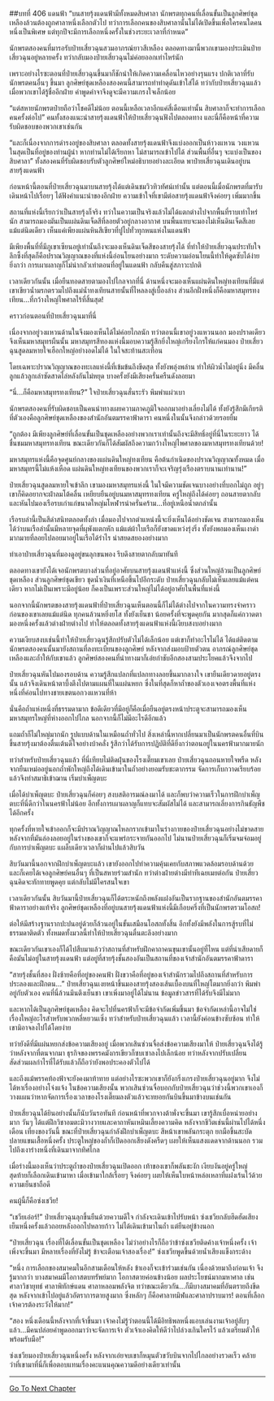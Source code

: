 ##บทที่ 406 แดนฟ้า
“บนสายรุ้งแดนฟ้ามีทั้งหมดสิบศาลา นักพรตทุกคนที่เลื่อนขั้นเป็นลูกศิษย์ชุดเหลืองล้วนต้องถูกศาลาหนึ่งเลือกตัวไป ทว่าการเลือกคนของสิบศาลานั้นไม่ได้เปิดขึ้นเพื่อใครคนใดคนหนึ่งเป็นพิเศษ แต่ทุกปีจะมีการเลือกหนึ่งครั้งในช่วงระยะเวลาที่กำหนด”

นักพรตสองคนที่มารอรับป๋ายเสี่ยวฉุนสวมอาภรณ์ยาวสีเหลือง ตลอดทางมานี้พวกเขามองประเมินป๋ายเสี่ยวฉุนอยู่หลายครั้ง ทว่ากลับมองป๋ายเสี่ยวฉุนไม่ค่อยออกเท่าไหร่นัก

เพราะอย่างไรซะตอนที่ป๋ายเสี่ยวฉุนขึ้นมาก็ชักนำให้เกิดความเคลื่อนไหวอย่างรุนแรง ปกติเวลาที่รับนักพรตคนอื่นๆ ขึ้นมา ลูกศิษย์ชุดเหลืองสองคนนี้สามารถทำท่าดุดันเข้าใส่ได้ ทว่ากับป๋ายเสี่ยวฉุนแล้ว เมื่อพวกเขาได้รู้ชื่ออีกฝ่าย คำพูดคำจาจึงดูจะมีความเกรงใจเล็กน้อย

“แต่สหายนักพรตป๋ายถือว่าโชคดีไม่น้อย ตอนนี้เหลือเวลาอีกแค่สี่เดือนเท่านั้น สิบศาลาก็จะทำการเลือกคนครั้งต่อไป” คนทั้งสองแนะนำสายรุ้งแดนฟ้าให้ป๋ายเสี่ยวฉุนฟังไปตลอดทาง และนี่ก็คือหน้าที่ความรับผิดชอบของพวกเขาเช่นกัน

“และก็เนื่องจากการดำรงอยู่ของสิบศาลา ตลอดทั้งสายรุ้งแดนฟ้าจึงแบ่งออกเป็นห้าวงแหวน วงแหวนในสุดเป็นที่อยู่ของท่านผู้นำ หากท่านไม่ได้เรียกหา ไม่สามารถเข้าไปได้ ส่วนพื้นที่อื่นๆ จะแบ่งเป็นของสิบศาลา” ทั้งสองคนที่รับผิดชอบรับตัวลูกศิษย์ใหม่อธิบายอย่างละเอียด พาป๋ายเสี่ยวฉุนเดินอยู่บนสายรุ้งแดนฟ้า

ก่อนหน้านี้ตอนที่ป๋ายเสี่ยวฉุนมาบนสายรุ้งได้แต่เดินชมวิวทิวทัศน์เท่านั้น แต่ตอนนี้เมื่อนักพรตที่มารับเดินหน้าไปเรื่อยๆ ได้ฟังคำแนะนำของอีกฝ่าย ความเข้าใจที่เขามีต่อสายรุ้งแดนฟ้าจึงค่อยๆ เพิ่มมากขึ้น

สถานที่แห่งนี้เรียกว่าเป็นสายรุ้งก็จริง ทว่าในความเป็นจริงแล้วไม่ได้แตกต่างไปจากพื้นที่ราบเท่าไหร่นัก สามารถมองมันเป็นแผ่นดินเจ็ดสีที่ลอยตัวอยู่กลางอากาศ บนพื้นแทบจะมองไม่เห็นดินเจ็ดสีเลยแม้แต่นิดเดียว เห็นแค่เพียงแผ่นหินสีเขียวที่ปูไปทั่วทุกหนแห่งในแดนฟ้า

มีเพียงพื้นที่ที่มีภูเขาเซียนอยู่เท่านั้นถึงจะมองเห็นดินเจ็ดสีของสายรุ้งได้ ที่ทำให้ป๋ายเสี่ยวฉุนประทับใจลึกซึ้งที่สุดก็คือปราณวิญญาณของที่แห่งนี้อ่อนโยนอย่างมาก ระดับความอ่อนโยนนี้ทำให้ดูดซับได้ง่ายยิ่งกว่า การเผาผลาญก็ไม่น่ากลัวเท่าตอนที่อยู่ในแดนฟ้า กลับคืนสู่สภาวะปกติ

เวลาเดียวกันนั้น เมื่อยืนทอดสายตามองไปไกลจากที่นี่ ด้านหนึ่งจะมองเห็นแผ่นดินใหญ่ทงเทียนที่มีแต่เขาเขียวน้ำมรกตรวมไปถึงแม่น้ำทงเทียนสายนั้นที่ไหลลงสู่เบื้องล่าง
ส่วนอีกฝั่งหนึ่งก็คือมหาสมุทรทงเทียน...ที่กว้างใหญ่ไพศาลไร้ที่สิ้นสุด!

คราวก่อนตอนที่ป๋ายเสี่ยวฉุนมาที่นี่

เนื่องจากอยู่วงแหวนด้านในจึงมองเห็นได้ไม่ค่อยไกลนัก ทว่าตอนนี้เขาอยู่วงแหวนนอก มองปราดเดียวจึงเห็นมหาสมุทรผืนนั้น มหาสมุทรสีทองแห่งนี้มอบความรู้สึกยิ่งใหญ่เกรียงไกรให้แก่คนมอง ป๋ายเสี่ยวฉุนสูดลมหายใจเฮือกใหญ่อย่างอดไม่ได้ ในใจสะท้านสะเทือน

โดยเฉพาะปราณวิญญาณของทะเลแห่งนี้ที่เข้มข้นถึงขีดสุด ทั้งยังพลุ่งพล่าน ทำให้ผิวน้ำไม่อยู่นิ่ง มีคลื่นลูกแล้วลูกเล่าซัดสาดไล่หลังกันไม่หยุด บางครั้งยังมีเสียงครั่นครืนดังลอยมา

“นี่...ก็คือมหาสมุทรทงเทียน?” ใจป๋ายเสี่ยวฉุนสั่นระรัว พึมพำแผ่วเบา

นักพรตสองคนที่รับผิดชอบเป็นคนนำทางเผยความภาคภูมิใจออกมาอย่างเลี่ยงไม่ได้ ทั้งยังรู้สึกมีเกียรติที่ตัวเองคือลูกศิษย์ชุดเหลืองของสำนักอันตมรรคาฟ้าดารา คนหนึ่งในนั้นจึงกล่าวด้วยรอยยิ้ม

“ถูกต้อง มีเพียงลูกศิษย์ที่เลื่อนขั้นเป็นชุดเหลืองอย่างพวกเราเท่านั้นถึงจะมีสิทธิ์อยู่ที่นี่ในระยะยาว ได้ชื่นชมมหาสมุทรทงเทียน ขณะเดียวกันก็ได้สัมผัสถึงความกว้างใหญ่ไพศาลของมหาสมุทรทงเทียนด้วย!

มหาสมุทรแห่งนี้คือจุดศูนย์กลางของแผ่นดินใหญ่ทงเทียน คือต้นกำเนิดของปราณวิญญาณทั้งหมด เมื่อมหาสมุทรนี้ไม่แห้งเหือด แผ่นดินใหญ่ทงเทียนของพวกเราก็จะเจริญรุ่งเรืองตราบนานเท่านาน!”

ป๋ายเสี่ยวฉุนสูดลมหายใจเข้าลึก เขามองมหาสมุทรแห่งนี้ ในใจมีความชัดเจนบางอย่างที่บอกไม่ถูก อยู่ๆ เขาก็คิดอยากจะฝ่าลมโต้คลื่น เหยียบยืนอยู่บนมหาสมุทรทงเทียน ครู่ใหญ่ถึงได้ค่อยๆ ถอนสายตากลับ และหันไปมองเรือรบเก่าแก่ขนาดใหญ่มโหฬารน่าครั่นคร้าม...ที่อยู่เหนือน้ำตกลำนั้น

เรือรบลำนี้เป็นสีดำสนิทตลอดทั้งลำ เมื่อมองไปจากตำแหน่งนี้จะยิ่งเห็นได้อย่างชัดเจน สามารถมองเห็นได้ว่าบนเรือลำนั้นมีหลายจุดที่ผุพังแตกหัก แม้แต่ผ้าใบเรือก็ยังขาดแหว่งรุ่งริ่ง ทั้งยังพอมองเห็นเงาดำมากมายที่ลอยไปลอยมาอยู่ในเรือได้รำไร น่าสยดสยองอย่างมาก

ทำเอาป๋ายเสี่ยวฉุนที่มองดูอยู่ขนลุกขนพอง รีบดึงสายตากลับมาทันที

ตลอดทางเขายังได้เจอนักพรตบางส่วนที่อยู่อาศัยบนสายรุ้งแดนฟ้าแห่งนี้ ซึ่งส่วนใหญ่ล้วนเป็นลูกศิษย์ชุดเหลือง ส่วนลูกศิษย์ชุดเขียว ชุดน้ำเงินที่เหนือขึ้นไปอีกระดับ ป๋ายเสี่ยวฉุนกลับไม่เห็นเลยแม้แต่คนเดียว หากไม่เป็นเพราะมีอยู่น้อย ก็คงเป็นเพราะส่วนใหญ่ไม่ได้อยู่อาศัยในพื้นที่แห่งนี้

นอกจากนี้นักพรตของสายรุ้งแดนฟ้าที่ป๋ายเสี่ยวฉุนเห็นตอนนี้ก็ไม่ได้ต่างไปจากในความทรงจำคราวก่อนของเขาเลยแม้แต่นิด ทุกคนล้วนหยิ่งยโส ทั้งยังเย็นชา น้อยครั้งที่จะพูดคุยกัน มากสุดก็แค่กวาดตามองหนึ่งครั้งแล้วต่างฝ่ายต่างไป ทำให้ตลอดทั้งสายรุ้งแดนฟ้าแห่งนี้เงียบสงบอย่างมาก

ความเงียบสงบเช่นนี้ทำให้ป๋ายเสี่ยวฉุนรู้สึกปรับตัวไม่ได้เล็กน้อย แต่เขาก็ทำอะไรไม่ได้ ได้แต่ติดตามนักพรตสองคนนั้นมายังสถานที่ลงทะเบียนของลูกศิษย์ หลังจากส่งมอบป้ายตัวตน อาภรณ์ลูกศิษย์ชุดเหลืองและถ้ำให้กับเขาแล้ว ลูกศิษย์สองคนที่นำทางมาก็เอ่ยกำชับอีกสองสามประโยคแล้วจึงจากไป

ป๋ายเสี่ยวฉุนหันไปมองรอบด้าน ความรู้สึกแปลกที่แปลกทางลอยขึ้นมากลางใจ เขายืนเดียวดายอยู่ตรงนั้น แล้วจึงเดินหน้าตาบึ้งตึงไปตามแผนที่ในแผ่นหยก ซึ่งในที่สุดก็หาถ้ำของตัวเองเจอตรงพื้นที่แห่งหนึ่งที่ค่อนไปทางชายเขตนอกวงแหวนที่ห้า

นั่นคือถ้ำแห่งหนึ่งที่ธรรมดามาก ข้อดีเดียวที่มีอยู่ก็คือเมื่อยืนอยู่ตรงหน้าประตูจะสามารถมองเห็นมหาสมุทรใหญ่ที่ห่างออกไปไกล นอกจากนี้ก็ไม่มีอะไรดีอีกแล้ว

แถมถ้ำก็ไม่ใหญ่มากนัก รูปแบบด้านในเหมือนถ้ำทั่วไป สิ่งเหล่านี้หากเปลี่ยนมาเป็นนักพรตคนอื่นที่บินขึ้นสายรุ้งมาต้องตื่นเต้นดีใจอย่างบ้าคลั่ง รู้สึกว่าได้รับการปฏิบัติที่ดียิ่งกว่าตอนอยู่ในนครฟ้ามากมายนัก

ทว่าสำหรับป๋ายเสี่ยวฉุนแล้ว ที่นี่เทียบไม่ติดฝุ่นของโรงเตี๊ยมเขาเลย ป๋ายเสี่ยวฉุนถอนหายใจพรืด หลังจากยืนเหม่ออยู่นอกถ้ำพักใหญ่ถึงได้เดินเข้ามาในถ้ำอย่างยอมรับชะตากรรม จัดการเก็บกวาดเรียบร้อยแล้วจึงทำสมาธิเข้าฌาน เริ่มบำเพ็ญตบะ

เมื่อได้บำเพ็ญตบะ ป๋ายเสี่ยวฉุนก็ค่อยๆ สงบสติอารมณ์ลงมาได้ และก็พบว่าความเร็วในการฝึกบำเพ็ญตบะที่นี่ดีกว่าในนครฟ้าไม่น้อย อีกทั้งการเผาผลาญก็แทบจะสัมผัสไม่ได้ และสามารถเลี่ยงการกินธัญพืชได้อีกครั้ง

ทุกครั้งที่หายใจเข้าออกก็จะมีปราณวิญญาณไหลกรากเข้ามาในร่างกายของป๋ายเสี่ยวฉุนอย่างไม่ขาดสาย หลังจากที่มันล่องลอยอยู่ในร่างของเขาก็จะแพร่กระจายกันออกไป ไม่นานป๋ายเสี่ยวฉุนก็เริ่มจมจ่อมอยู่กับการบำเพ็ญตบะ แผล็บเดียวเวลาก็ผ่านไปแล้วสิบวัน

สิบวันมานี้นอกจากฝึกบำเพ็ญตบะแล้ว เขายังออกไปทำความคุ้นเคยกับสภาพแวดล้อมรอบด้านด้วย และก็เคยได้เจอลูกศิษย์คนอื่นๆ ที่เป็นสหายร่วมสำนัก ทว่าต่างฝ่ายต่างมีท่าทีเฉยเมยต่อกัน ป๋ายเสี่ยวฉุนคิดจะทักทายพูดคุย แต่กลับไม่มีใครสนใจเขา

เวลาเดียวกันนั้น สิบวันมานี้ป๋ายเสี่ยวฉุนก็ได้ตระหนักถึงพลังแฝงอันเป็นรากฐานของสำนักอันตมรรคาฟ้าดาราอย่างแท้จริง ลูกศิษย์ชุดเหลืองที่อยู่บนสายรุ้งแดนฟ้าแห่งนี้มีเกือบครึ่งที่เป็นนักพรตรวมโอสถ!

ต่อให้มีสร้างฐานรากปะปนอยู่ด้วยก็ล้วนอยู่ในขั้นเสมือนโอสถทั้งสิ้น อีกทั้งยังมีพลังในการสู้รบที่ไม่ธรรมดาติดตัว ทั้งหมดทั้งมวลนี้ทำให้ป๋ายเสี่ยวฉุนตื่นตะลึงอย่างมาก

ขณะเดียวกันเขาเองก็ได้ไปสืบมาแล้วว่าสถานที่สำหรับฝึกคาถาคนขุนเขานั้นอยู่ที่ไหน แต่ที่น่าเสียดายก็คือมันไม่อยู่ในสายรุ้งแดนฟ้า แต่อยู่ที่สายรุ้งชั้นสองอันเป็นสถานที่ของเจ้าสำนักอันตมรรคาฟ้าดารา

“สายรุ้งชั้นที่สอง ฝั่งซ้ายคือที่อยู่ของคนฟ้า ฝั่งขวาคือที่อยู่ของเจ้าสำนักรวมไปถึงสถานที่สำหรับการประลองและฝึกตน...” ป๋ายเสี่ยวฉุนเงยหน้าขึ้นมองสายรุ้งสองเส้นเบื้องบนที่ใหญ่โตมากยิ่งกว่า พึมพำอยู่กับตัวเอง คนที่นี่ล้วนมึนตึงเย็นชา เขาเพิ่งมาอยู่ได้ไม่นาน ข้อมูลข่าวสารที่ได้รับจึงมีไม่มาก

และหากได้เป็นลูกศิษย์ชุดเหลือง คิดจะไปที่นครฟ้าก็จะมีข้อจำกัดเพิ่มขึ้นมา ข้อจำกัดเหล่านี้อาจไม่ใช่เรื่องใหญ่อะไรสำหรับพวกหลี่หยวนเซิ่ง ทว่าสำหรับป๋ายเสี่ยวฉุนแล้ว เวลานี้ยังค่อนข้างซับซ้อน ทำให้เขามิอาจลงไปได้โดยง่าย

ทว่ายังดีที่มีแผ่นหยกส่งข้อความเสียงอยู่ เมื่อพวกเสินซ่วนจื่อส่งข้อความเสียงมาให้ ป๋ายเสี่ยวฉุนจึงได้รู้ว่าหลังจากที่ตนจากมา ธุรกิจของพรรคมังกรเขียวก็ซบเซาลงไปเล็กน้อย ทว่าหลังจากปรับเปลี่ยนสัดส่วนผลกำไรที่ได้รับแล้วก็ถือว่ายังพอประคองตัวไปได้

และถึงแม้พรรคท้องฟ้าจะยังคงมาท้าทาย แต่อย่างไรซะพวกเขาก็ยังกริ่งเกรงป๋ายเสี่ยวฉุนอยู่มาก จึงไม่ได้หาเรื่องอย่างโจ่งแจ้ง ในข้อความเสียงนั้น พวกเสินซ่วนจื่อบอกกับป๋ายเสี่ยวฉุนว่าช่วงนี้พวกเขาเองก็วางแผนว่าหากจัดการเรื่องเวลาของโรงเตี๊ยมลงตัวแล้วจะทยอยกันบินขึ้นมาข้างบนเช่นกัน

ป๋ายเสี่ยวฉุนได้ยินอย่างนั้นก็นับวันรอทันที ก่อนหน้าที่พวกจางต้าพั่งจะขึ้นมา เขารู้สึกเบื่อหน่ายอย่างมาก วันๆ ได้แต่ฝึกวิชาอมตะมิวางวายและคาถาหันเหมินเลี้ยงความคิด หลังจากชีวิตเช่นนี้ผ่านไปได้หนึ่งเดือน เที่ยงของวันนี้ ขณะที่ป๋ายเสี่ยวฉุนกำลังฝึกบำเพ็ญตบะ สีหน้าเขาพลันกระตุก ยกมือขึ้นสะบัดปลายแขนเสื้อหนึ่งครั้ง ประตูใหญ่ของถ้ำก็เปิดออกเสียงดังครืดๆ เผยให้เห็นแสงแดดจากด้านนอก รวมไปถึงเงาร่างหนึ่งที่เดินมาจากทิศไกล

เมื่อร่างนี้มองเห็นว่าประตูถ้ำของป๋ายเสี่ยวฉุนเปิดออก เท้าของเขาก็พลันชะงัก เงียบงันอยู่ครู่ใหญ่ สุดท้ายก็เลือกเดินเข้ามาหา เมื่อเข้ามาใกล้เรื่อยๆ จึงค่อยๆ เผยให้เห็นใบหน้าหล่อเหลาที่แฝงเร้นไว้ด้วยความเย็นชาถือดี

คนผู้นี้ก็คือซ่งเชวีย!

“เชวียเอ๋อร์!” ป๋ายเสี่ยวฉุนลุกขึ้นยืนด้วยความดีใจ กำลังจะเดินเข้าไปรับหน้า ซ่งเชวียกลับฮึดฮัดเสียงเย็นหนึ่งครั้งแล้วถอยหลังออกไปหลายก้าว ไม่ได้เดินเข้ามาในถ้ำ แต่ยืนอยู่ข้างนอก

“ป๋ายเสี่ยวฉุน เรื่องที่ได้เลื่อนขั้นเป็นชุดเหลือง ไม่ว่าอย่างไรก็ถือว่าข้าซ่งเชวียติดค้างเจ้าหนึ่งครั้ง เจ้าเพิ่งจะขึ้นมา มีหลายเรื่องที่ยังไม่รู้ ข้าจะเตือนเจ้าสองเรื่อง!” ซ่งเชวียพูดขึ้นด้วยน้ำเสียงแข็งกระด้าง

“หนึ่ง การเลือกของสมาคมในอีกสามเดือนให้หลัง ข้าเองก็จะเข้าร่วมเช่นกัน เนื่องด้วยมาถึงก่อนเจ้า จึงรู้มากกว่า บางสมาคมมีโอกาสตบทรัพย์มาก โอกาสตายค่อนข้างน้อย ผลประโยชน์มากมหาศาล เช่นศาลาวิชายุทธ์ ศาลาพิทักษ์แดน ศาลาหลอมพลังจิต ทว่าขณะเดียวกัน...ก็มีบางสมาคมที่อันตรายถึงขีดสุด หลังจากเข้าไปอยู่แล้วอัตราการตายสูงมาก ซึ่งหลักๆ ก็คือศาลาทมิฬและศาลาปราบมาร! ตอนที่เลือกเจ้าควรต้องระวังให้มาก!”

“สอง หนึ่งเดือนนี้หลังจากที่เจ้าขึ้นมา เจ้าคงไม่รู้ว่าตอนนี้ได้มีอิทธิพลหนึ่งแอบเล่นงานเจ้าอยู่ลับๆ แล้ว...มีคนปล่อยคำพูดออกมาว่าจะจัดการเจ้า ตัวเจ้าเองคิดให้ดีว่าไปล่วงเกินใครไว้ แล้วเตรียมตัวให้พร้อมรับมือ!”

ซ่งเชวียมองป๋ายเสี่ยวฉุนหนึ่งครั้ง หลังจากเอ่ยจบเขาก็หมุนตัวขวับบินจากไปไกลอย่างรวดเร็ว คล้ายว่าที่เขามาที่นี่ก็เพื่อตอบแทนเรื่องคะแนนคุณความดีอย่างเดียวเท่านั้น

------


[Go To Next Chapter]( ./29.md)